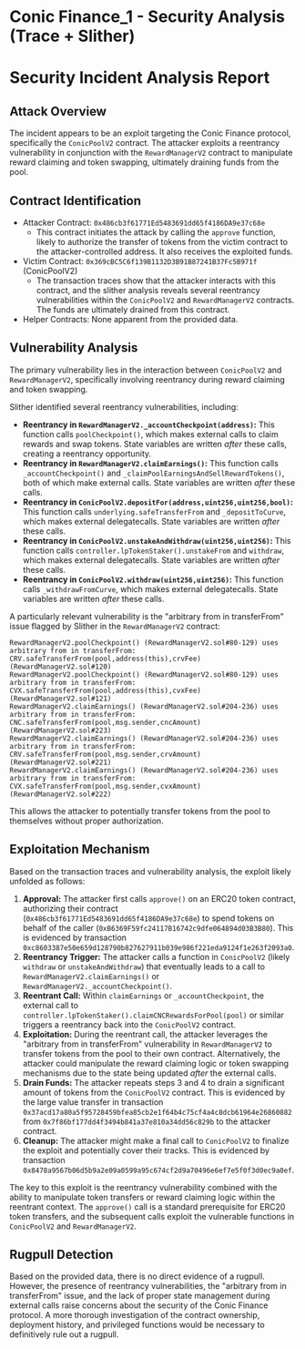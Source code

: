 # Conic Finance_1 - Security Analysis (Trace + Slither)

# Security Incident Analysis Report

## Attack Overview
The incident appears to be an exploit targeting the Conic Finance protocol, specifically the `ConicPoolV2` contract. The attacker exploits a reentrancy vulnerability in conjunction with the `RewardManagerV2` contract to manipulate reward claiming and token swapping, ultimately draining funds from the pool.

## Contract Identification
- Attacker Contract: `0x486cb3f61771Ed5483691dd65f4186DA9e37c68e`
    - This contract initiates the attack by calling the `approve` function, likely to authorize the transfer of tokens from the victim contract to the attacker-controlled address. It also receives the exploited funds.
- Victim Contract: `0x369cBC5C6f139B1132D3B91B87241B37Fc5B971f` (ConicPoolV2)
    - The transaction traces show that the attacker interacts with this contract, and the slither analysis reveals several reentrancy vulnerabilities within the `ConicPoolV2` and `RewardManagerV2` contracts. The funds are ultimately drained from this contract.
- Helper Contracts: None apparent from the provided data.

## Vulnerability Analysis
The primary vulnerability lies in the interaction between `ConicPoolV2` and `RewardManagerV2`, specifically involving reentrancy during reward claiming and token swapping.

Slither identified several reentrancy vulnerabilities, including:

- **Reentrancy in `RewardManagerV2._accountCheckpoint(address)`:** This function calls `poolCheckpoint()`, which makes external calls to claim rewards and swap tokens. State variables are written *after* these calls, creating a reentrancy opportunity.
- **Reentrancy in `RewardManagerV2.claimEarnings()`:** This function calls `_accountCheckpoint()` and `_claimPoolEarningsAndSellRewardTokens()`, both of which make external calls. State variables are written *after* these calls.
- **Reentrancy in `ConicPoolV2.depositFor(address,uint256,uint256,bool)`:** This function calls `underlying.safeTransferFrom` and `_depositToCurve`, which makes external delegatecalls. State variables are written *after* these calls.
- **Reentrancy in `ConicPoolV2.unstakeAndWithdraw(uint256,uint256)`:** This function calls `controller.lpTokenStaker().unstakeFrom` and `withdraw`, which makes external delegatecalls. State variables are written *after* these calls.
- **Reentrancy in `ConicPoolV2.withdraw(uint256,uint256)`:** This function calls `_withdrawFromCurve`, which makes external delegatecalls. State variables are written *after* these calls.

A particularly relevant vulnerability is the "arbitrary from in transferFrom" issue flagged by Slither in the `RewardManagerV2` contract:

```solidity
RewardManagerV2.poolCheckpoint() (RewardManagerV2.sol#80-129) uses arbitrary from in transferFrom: CRV.safeTransferFrom(pool,address(this),crvFee) (RewardManagerV2.sol#120)
RewardManagerV2.poolCheckpoint() (RewardManagerV2.sol#80-129) uses arbitrary from in transferFrom: CVX.safeTransferFrom(pool,address(this),cvxFee) (RewardManagerV2.sol#121)
RewardManagerV2.claimEarnings() (RewardManagerV2.sol#204-236) uses arbitrary from in transferFrom: CNC.safeTransferFrom(pool,msg.sender,cncAmount) (RewardManagerV2.sol#223)
RewardManagerV2.claimEarnings() (RewardManagerV2.sol#204-236) uses arbitrary from in transferFrom: CRV.safeTransferFrom(pool,msg.sender,crvAmount) (RewardManagerV2.sol#221)
RewardManagerV2.claimEarnings() (RewardManagerV2.sol#204-236) uses arbitrary from in transferFrom: CVX.safeTransferFrom(pool,msg.sender,cvxAmount) (RewardManagerV2.sol#222)
```

This allows the attacker to potentially transfer tokens from the pool to themselves without proper authorization.

## Exploitation Mechanism
Based on the transaction traces and vulnerability analysis, the exploit likely unfolded as follows:

1. **Approval:** The attacker first calls `approve()` on an ERC20 token contract, authorizing their contract (`0x486cb3f61771Ed5483691dd65f4186DA9e37c68e`) to spend tokens on behalf of the caller (`0xB6369F59fc24117B16742c9dfe064894d03B3B80`). This is evidenced by transaction `0xc8603387e50e659d128790b827627911b039e986f221eda9124f1e263f2093a0`.
2. **Reentrancy Trigger:** The attacker calls a function in `ConicPoolV2` (likely `withdraw` or `unstakeAndWithdraw`) that eventually leads to a call to `RewardManagerV2.claimEarnings()` or `RewardManagerV2._accountCheckpoint()`.
3. **Reentrant Call:** Within `claimEarnings` or `_accountCheckpoint`, the external call to `controller.lpTokenStaker().claimCNCRewardsForPool(pool)` or similar triggers a reentrancy back into the `ConicPoolV2` contract.
4. **Exploitation:** During the reentrant call, the attacker leverages the "arbitrary from in transferFrom" vulnerability in `RewardManagerV2` to transfer tokens from the pool to their own contract. Alternatively, the attacker could manipulate the reward claiming logic or token swapping mechanisms due to the state being updated *after* the external calls.
5. **Drain Funds:** The attacker repeats steps 3 and 4 to drain a significant amount of tokens from the `ConicPoolV2` contract. This is evidenced by the large value transfer in transaction `0x37acd17a80a5f95728459bfea85cb2e1f64b4c75cf4a4c8dcb61964e26860882` from `0x7f86bf177dd4f3494b841a37e810a34dd56c829b` to the attacker contract.
6. **Cleanup:** The attacker might make a final call to `ConicPoolV2` to finalize the exploit and potentially cover their tracks. This is evidenced by transaction `0x8478a9567b06d5b9a2e09a0599a95c674cf2d9a70496e6ef7e5f0f3d0ec9a0ef`.

The key to this exploit is the reentrancy vulnerability combined with the ability to manipulate token transfers or reward claiming logic within the reentrant context. The `approve()` call is a standard prerequisite for ERC20 token transfers, and the subsequent calls exploit the vulnerable functions in `ConicPoolV2` and `RewardManagerV2`.

## Rugpull Detection
Based on the provided data, there is no direct evidence of a rugpull. However, the presence of reentrancy vulnerabilities, the "arbitrary from in transferFrom" issue, and the lack of proper state management during external calls raise concerns about the security of the Conic Finance protocol. A more thorough investigation of the contract ownership, deployment history, and privileged functions would be necessary to definitively rule out a rugpull.
